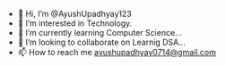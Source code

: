 - 👋 Hi, I’m @AyushUpadhyay123
- 👀 I’m interested in Technology.
- 🌱 I’m currently learning Computer Science...
- 💞️ I’m looking to collaborate on Learnig DSA...
- 📫 How to reach me ayushupadhyay0714@gmail.com

<!---
AyushUpadhyay123/AyushUpadhyay123 is a ✨ special ✨ repository because its `README.md` (this file) appears on your GitHub profile.
You can click the Preview link to take a look at your changes.
--->
